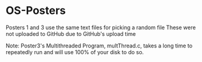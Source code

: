 # OS-Posters
Posters 1 and 3 use the same text files for picking a random file
  These were not uploaded to GitHub due to GitHub's upload time

Note: Poster3's Multithreaded Program, multThread.c, takes a long time to repeatedly run and will use 100% of your disk to do so.
